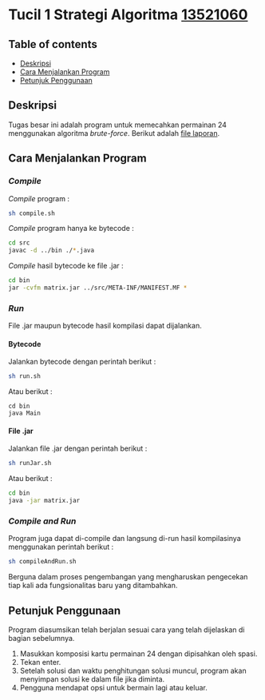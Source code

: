 # Tucil 1 Strategi Algoritma <a href="https://github.com/Fatih20">13521060</a>

## Table of contents

- <a href="#description">Deskripsi</a>
- <a href="#how-to-run">Cara Menjalankan Program</a>
- <a href="#how-to-operate">Petunjuk Penggunaan</a>

<h2 id="description">Deskripsi</h2>
Tugas besar ini adalah program untuk memecahkan permainan 24 menggunakan algoritma <em>brute-force</em>. Berikut adalah <a href="doc/Algeo01-13521045.pdf">file laporan</a>.

<h2 id="how-to-run">Cara Menjalankan Program</h2>

### _Compile_

_Compile_ program :

```bash
sh compile.sh
```

_Compile_ program hanya ke bytecode :

```bash
cd src
javac -d ../bin ./*.java
```

_Compile_ hasil bytecode ke file .jar :

```bash
cd bin
jar -cvfm matrix.jar ../src/META-INF/MANIFEST.MF *
```

### _Run_

File .jar maupun bytecode hasil kompilasi dapat dijalankan.

#### Bytecode

Jalankan bytecode dengan perintah berikut :

```bash
sh run.sh
```

Atau berikut :

```
cd bin
java Main
```

#### File .jar

Jalankan file .jar dengan perintah berikut :

```bash
sh runJar.sh
```

Atau berikut :

```bash
cd bin
java -jar matrix.jar
```

### _Compile and Run_

Program juga dapat di-compile dan langsung di-run hasil kompilasinya menggunakan perintah berikut :

```bash
sh compileAndRun.sh
```

Berguna dalam proses pengembangan yang mengharuskan pengecekan tiap kali ada fungsionalitas baru yang ditambahkan.

<h2 id="how-to-operate">Petunjuk Penggunaan</h2>
Program diasumsikan telah berjalan sesuai cara yang telah dijelaskan di bagian sebelumnya.

1. Masukkan komposisi kartu permainan 24 dengan dipisahkan oleh spasi.
2. Tekan enter.
3. Setelah solusi dan waktu penghitungan solusi muncul, program akan menyimpan solusi ke dalam file jika diminta.
4. Pengguna mendapat opsi untuk bermain lagi atau keluar.
